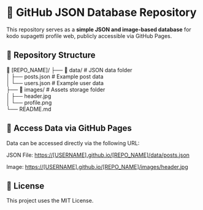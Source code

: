# 📁 GitHub JSON Database Repository

This repository serves as a **simple JSON and image-based database** for kodo supagetti profile web, publicly accessible via GitHub Pages.

## 🚀 Repository Structure

📂 [REPO_NAME]/
├── 📂 data/ # JSON data folder  
│ ├── posts.json # Example post data  
│ └── users.json # Example user data  
├── 📂 images/ # Assets storage folder  
│ ├── header.jpg  
│ └── profile.png  
└── README.md

## 🔗 Access Data via GitHub Pages

Data can be accessed directly via the following URL:

JSON File:
[https://[USERNAME].github.io/[REPO_NAME]/data/posts.json](https://[USERNAME].github.io/[NAMA_REPO]/data/posts.json)

Image:
[https://[USERNAME].github.io/[REPO_NAME]/images/header.jpg](https://[USERNAME].github.io/[NAMA_REPO]/images/header.jpg)

## 📜 License

This project uses the MIT License.
